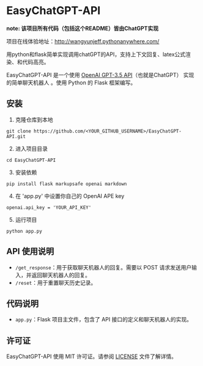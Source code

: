 # EasyChatGPT-API
**note: 该项目所有代码（包括这个README）皆由ChatGPT实现**

项目在线体验地址：http://wangyunjeff.pythonanywhere.com/

用python和flask简单实现调用chatGPT的API，支持上下文回复、latex公式渲染、和代码高亮。

EasyChatGPT-API 是一个使用 [OpenAI GPT-3.5 API](https://openai.com/)（也就是ChatGPT） 实现的简单聊天机器人 。使用 Python 的 Flask 框架编写。

## 安装

1.  克隆仓库到本地

`git clone https://github.com/<YOUR_GITHUB_USERNAME>/EasyChatGPT-API.git` 

2.  进入项目目录

`cd EasyChatGPT-API` 

3.  安装依赖

`pip install flask markupsafe openai markdown` 

4. 在 'app.py' 中设置你自己的 OpenAI APE key

`openai.api_key = 'YOUR_API_KEY'` 

5.  运行项目

`python app.py` 


## API 使用说明

-   `/get_response`：用于获取聊天机器人的回复。需要以 POST 请求发送用户输入，并返回聊天机器人的回复。
-   `/reset`：用于重置聊天历史记录。

## 代码说明

-   `app.py`：Flask 项目主文件，包含了 API 接口的定义和聊天机器人的实现。

## 许可证

EasyChatGPT-API 使用 MIT 许可证。请参阅 [LICENSE](https://chat.openai.com/chat/LICENSE) 文件了解详情。
